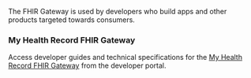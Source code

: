The FHIR Gateway is used by developers who build apps and other products targeted towards consumers.

### My Health Record FHIR Gateway
Access developer guides and technical specifications for the [My Health Record FHIR Gateway](https://developer.digitalhealth.gov.au/resources/services/my-health-record/my-health-record-fhir-gateway) from the developer portal.
